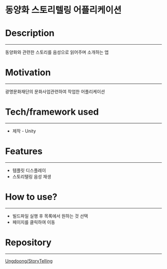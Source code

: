 

# 동양화 스토리텔링 어플리케이션

# Description

------

동양화와 관련한 스토리를 음성으로 읽어주며 소개하는 앱

# **Motivation**

------

광명문화재단의 문화사업관련하여 작업한 어플리케이션

# **Tech/framework used**

------

- 제작 - Unity

# **Features**

------

- 템플릿 디스플레이
- 스토리텔링 음성 재생

# **How to use?**

------

- 빌드파일 실행 후 목록에서 원하는 것 선택
- 페이지를 클릭하여 이동

# **Repository**

------

[Ungdoong/StoryTelling](https://github.com/Ungdoong/StoryTelling)